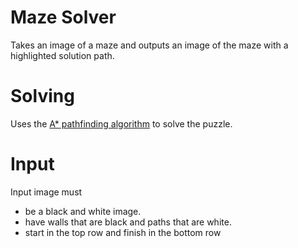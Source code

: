 # Maze Solver

Takes an image of a maze and outputs an image of the maze with a highlighted solution path.

# Solving

Uses the [A* pathfinding algorithm](https://en.wikipedia.org/wiki/A*_search_algorithm) to solve the puzzle.

# Input

Input image must

- be a black and white image. 
- have walls that are black and paths that are white.
- start in the top row and finish in the bottom row
